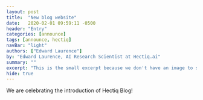 ```yaml
---
layout: post
title:  "New blog website"
date:   2020-02-01 09:59:11 -0500
header: "Entry"
categories: [announce]
tags: [announce, hectiq]
navBar: "light"
authors: ["Edward Laurence"]
by: "Edward Laurence, AI Research Scientist at Hectiq.ai"
summary: ""
excerpt: "This is the small excerpt because we don't have an image to show you."
hide: true
---
```


<section class="pt-0 pt-md-0 pb-0">
	<div class="container">
	  <div class="row justify-content-center">
	    <div class="col-12 col-md-12 col-lg-10 col-xl-9">
				<p>
					We are celebrating the introduction of Hectiq Blog! 
				</p>
	    </div>
	  </div> <!-- / .row -->
	</div> <!-- / .container -->
</section>
